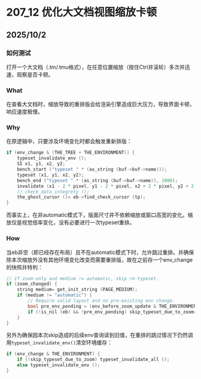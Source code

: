 # 207_12 优化大文档视图缩放卡顿

## 2025/10/2
### 如何测试
打开一个大文档（.tm/.tmu格式），在任意位置缩放（按住Ctrl并滚轮）多次并迅速，观察是否卡顿。

### What
在查看大文档时，缩放导致的重排版会给渲染引擎造成巨大压力，导致界面卡顿，响应速度极慢。

### Why
在原逻辑中，只要涉及环境变化时都会触发重新排版：

```cpp
if (env_change & (THE_TREE + THE_ENVIRONMENT)) {
	typeset_invalidate_env ();
	SI x1, y1, x2, y2;
	bench_start ("typeset " * (as_string (buf->buf->name)));
	typeset (x1, y1, x2, y2);
	bench_end ("typeset " * (as_string (buf->buf->name)), 1000);
	invalidate (x1 - 2 * pixel, y1 - 2 * pixel, x2 + 2 * pixel, y2 + 2 * pixel);
	// check_data_integrety ();
	the_ghost_cursor ()= eb->find_check_cursor (tp);
}
```

而事实上，在非automatic模式下，版面尺寸并不依赖缩放或窗口高宽的变化。缩放仅是视觉倍率变化，没有必要进行一次typeset重排。

### How
当eb非空（即已经存在布局）且不在automatic模式下时，允许跳过重排。并确保除本次缩放外没有其他环境变化改变而需要重排版，故在之前存一个env_change的快照并特判：

```cpp
// If zoom-only and medium != automatic, skip re-typeset.
if (zoom_changed) {
	string medium= get_init_string (PAGE_MEDIUM);
	if (medium != "automatic") {
		// Require valid layout and no pre-existing env change.
		bool pre_env_pending = (env_before_zoom_update & THE_ENVIRONMENT) != 0;
		if (!is_nil (eb) && !pre_env_pending) skip_typeset_due_to_zoom= true;
	}
}
```

另外为确保因本次skip造成的后续env查询读到旧值，在重排的跳过情况下仍然调用`typeset_invalidate_env()`清空环境缓存：

```cpp
if (env_change & THE_ENVIRONMENT) {
	if (!skip_typeset_due_to_zoom) typeset_invalidate_all ();
	else typeset_invalidate_env ();
}
```